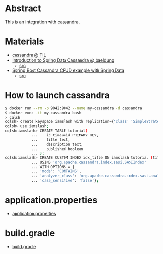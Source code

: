 # Abstract

This is an integration with cassandra.

# Materials

* [cassandra @ TIL](https://github.com/iamslash/TIL/blob/master/spring/SpringBoot.md)
* [Introduction to Spring Data Cassandra @ baeldung](https://www.baeldung.com/spring-data-cassandra-tutorial)
  * [src](https://github.com/eugenp/tutorials/tree/master/persistence-modules/spring-data-cassandra)
* [Spring Boot Cassandra CRUD example with Spring Data](https://bezkoder.com/spring-boot-cassandra-crud/#Configure_Spring_Data_Cassandra)
  * [src](https://github.com/bezkoder/spring-boot-data-cassandra)

# How to launch cassandra

```bash
$ docker run --rm -p 9042:9042 --name my-cassandra -d cassandra
$ docker exec -it my-cassandra bash
> cqlsh
cqlsh> create keyspace iamslash with replication={'class':'SimpleStrategy', 'replication_factor':1};
cqlsh> use iamslash;
cqlsh:iamslash> CREATE TABLE tutorial(
            ...    id timeuuid PRIMARY KEY,
            ...    title text,
            ...    description text,
            ...    published boolean
            ... );
cqlsh:iamslash> CREATE CUSTOM INDEX idx_title ON iamslash.tutorial (title)
            ... USING 'org.apache.cassandra.index.sasi.SASIIndex'
            ... WITH OPTIONS = {
            ... 'mode': 'CONTAINS',
            ... 'analyzer_class': 'org.apache.cassandra.index.sasi.analyzer.NonTokenizingAnalyzer',
            ... 'case_sensitive': 'false'};
```

# application.properties

* [application.properties](src/main/resources/application.properties)

# build.gradle

* [build.gradle](build.gradle)
